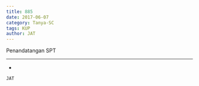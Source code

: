 ```yaml
---
title: 885
date: 2017-06-07
category: Tanya-SC
tags: KUP
author: JAT
---
```


Penandatangan SPT

---

-

`JAT`
